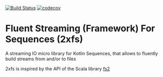[![Build Status](https://travis-ci.org/luisdeltoro/2xfs.svg?branch=master)](https://travis-ci.org/luisdeltoro/2xfs)
[![codecov](https://codecov.io/gh/luisdeltoro/2xfs/branch/master/graph/badge.svg)](https://codecov.io/gh/luisdeltoro/2xfs)

# Fluent Streaming (Framework) For Sequences (2xfs)

A streaming IO micro library for Kotlin Sequences, that allows to fluently build streams from and/or to files

2xfs is inspired by the API of the Scala library [fs2](https://fs2.io) 

